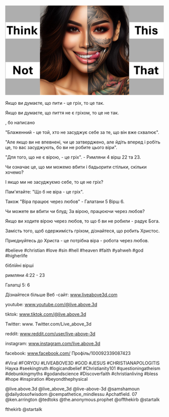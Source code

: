 ![Video cover image](../cover.jpg "cover photo")

Якщо ви думаєте, що пити - це гріх, то це так.

Якщо ви думаєте, що пиття не є гріхом, то це не так.

, бо написано

"Блаженний - це той, хто не засуджує себе за те, що він вже схвалює".

"Але якщо ви не впевнені, чи це затверджено, але йдіть вперед і робіть це, то вас засуджують, бо ви не робите цього віри".

"Для того, що не є вірою, - це гріх". - Римляни 4 вірш 22 та 23.

Чи означає це, що ми можемо вбити і бадьорити стільки, скільки хочемо?

І якщо ми не засуджуємо себе, то це не гріх?

Пам'ятайте: "Що б не віра - це гріх".

Також "Віра працює через любов" - Галатани 5 Вірш 6.

Чи можете ви вбити чи блуд; За вірою, працюючи через любов?

Якщо ви ходите вірою через любов, то що б ви не робили - радує Бога.

Замість того, щоб одержимість гріхом, дізнайтеся, що робить Христос.

Приєднуйтесь до Христа - це потрібна віра - робота через любов.

#believe #christian #love #sin #hell #heaven #faith #yahweh #god #higherlife


біблійні вірші

римляни 4:22 - 23

Галатці 5: 6


Дізнайтеся більше    Веб -сайт: www.liveabove3d.com

youtube: www.youtube.com/@live.above.3d

tiktok: www.tiktok.com/@live.above.3d

Twitter: www. Twitter.com/Live_above_3d

reddit: www.reddit.com/user/live-above-3d

instagram: www.instagram.com/live.above.3d

facebook: www.facebook.com/ Профіль/100092339087423

#Viral #FORYOU #LIVEABOVE3D #GOD #JESUS ​​#CHRISTIANAPOLOGITIS Наука #seekingtruth #logicandbelief #Christianity101 #questioningatheism #debunkingmyths #godandscience #Discoverfaith #christianliving #bless #hope #inspiration #beyondthephysical

@live.above.3d @live_above_3d @live-above-3d @samshamoun @dailydosofwisdom @cempathetice_mindlessu Apchatfield. 07 @ken.arrington @tedtoks @the.anonymous.prophet @offthekirb @startalk

fthekirb @startalk


